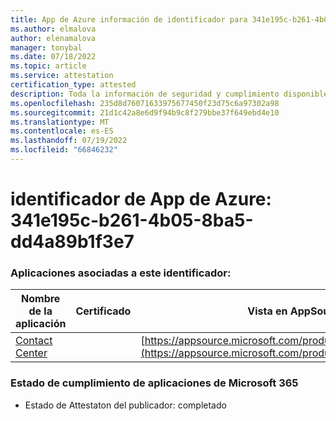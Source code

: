 ```yaml
---
title: App de Azure información de identificador para 341e195c-b261-4b05-8ba5-dd4a89b1f3e7
ms.author: elmalova
author: elenamalova
manager: tonybal
ms.date: 07/18/2022
ms.topic: article
ms.service: attestation
certification_type: attested
description: Toda la información de seguridad y cumplimiento disponible para 341e195c-b261-4b05-8ba5-dd4a89b1f3e7.
ms.openlocfilehash: 235d8d76071633975677450f23d75c6a97302a98
ms.sourcegitcommit: 21d1c42a8e6d9f94b9c8f279bbe37f649ebd4e10
ms.translationtype: MT
ms.contentlocale: es-ES
ms.lasthandoff: 07/19/2022
ms.locfileid: "66846232"
---
```

# <a name="azure-app-id-341e195c-b261-4b05-8ba5-dd4a89b1f3e7"></a>identificador de App de Azure: 341e195c-b261-4b05-8ba5-dd4a89b1f3e7


### <a name="apps-associated-with-this-id"></a>Aplicaciones asociadas a este identificador:
| **Nombre de la aplicación** | **Certificado** | **Vista en AppSource** |
|--------------|---------------|-----------------------|
| [Contact Center](../forward/WA200001428.md) |  | [https://appsource.microsoft.com/product/office/WA200001428](https://appsource.microsoft.com/product/office/WA200001428) |

### <a name="microsoft-365-app-compliance-status"></a>Estado de cumplimiento de aplicaciones de Microsoft 365
- Estado de Attestaton del publicador: completado
